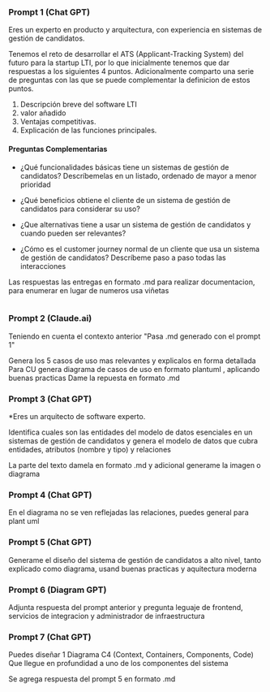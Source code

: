 ### Prompt 1 (Chat GPT)

Eres un experto en producto y arquitectura, con experiencia en sistemas de gestión de candidatos.

Tenemos el reto de desarrollar el ATS (Applicant-Tracking System) del futuro para la startup LTI, por lo que inicialmente tenemos que dar respuestas a los siguientes 4 puntos. Adicionalmente comparto una serie de preguntas con las que se puede complementar la definicion de estos puntos.

1. Descripción breve del software LTI
2. valor añadido
3. Ventajas competitivas.
4. Explicación de las funciones principales.

#### Preguntas Complementarias

* ¿Qué funcionalidades básicas tiene un sistemas de gestión de candidatos?
Descríbemelas en un listado, ordenado de mayor a menor prioridad

* ¿Qué beneficios obtiene el cliente de un sistema de gestión de candidatos para considerar su uso?

* ¿Que alternativas tiene a usar un sistema de gestión de candidatos y cuando pueden ser relevantes?

* ¿Cómo es el customer journey normal de un cliente que usa un sistema de gestión de candidatos? Descríbeme paso a paso todas las interacciones

Las respuestas las entregas en formato .md para realizar documentacion, para enumerar en lugar de numeros usa viñetas
```
```

### Prompt 2 (Claude.ai)

Teniendo en cuenta el contexto anterior   "Pasa .md generado con el prompt 1"

Genera los 5 casos de uso mas relevantes y explicalos en forma detallada
Para CU genera diagrama de casos de uso en formato plantuml , aplicando buenas practicas
Dame la repuesta en formato .md

### Prompt 3 (Chat GPT)

*Eres un arquitecto de software experto. 

Identifica cuales son las  entidades del modelo de datos esenciales en un sistemas de gestión de candidatos y genera el modelo de datos que cubra entidades, atributos (nombre y tipo) y relaciones

La parte del texto damela en formato .md y adicional generame la imagen o diagrama

### Prompt 4 (Chat GPT)
En el diagrama no se ven reflejadas las relaciones, puedes general para plant uml 

### Prompt 5 (Chat GPT)
Generame el diseño del  sistema de gestión de candidatos a alto nivel, tanto explicado como diagrama, usand buenas practicas y aquitectura moderna

### Prompt 6 (Diagram GPT)

Adjunta respuesta del prompt anterior y pregunta leguaje de frontend, servicios de integracion y administrador de infraestructura

### Prompt 7 (Chat GPT)
Puedes diseñar 1 Diagrama C4 (Context, Containers, Components, Code)
Que llegue en profundidad a uno de los componentes del sistema 

Se agrega respuesta del prompt 5 en formato .md